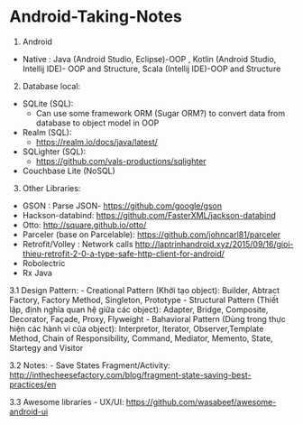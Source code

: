 # Android-Taking-Notes
1.	Android
  - Native : Java (Android Studio, Eclipse)-OOP , Kotlin (Android Studio, Intellij IDE)- OOP and Structure, Scala (Intellij IDE)-OOP and Structure
2.	Database local:
  -  SQLite (SQL):
	  + Can use some framework ORM (Sugar ORM?) to convert data from database to object model in OOP
  - Realm (SQL):
	  + https://realm.io/docs/java/latest/
  - SQLighter (SQL):
	  + https://github.com/vals-productions/sqlighter
  - Couchbase Lite (NoSQL)

3.	Other Libraries:
  - GSON : Parse JSON- https://github.com/google/gson
  - Hackson-databind: https://github.com/FasterXML/jackson-databind
  - Otto: http://square.github.io/otto/
  - Parceler (base on Parcelable): https://github.com/johncarl81/parceler
  - Retrofit/Volley : Network calls
    http://laptrinhandroid.xyz/2015/09/16/gioi-thieu-retrofit-2-0-a-type-safe-http-client-for-android/
  - Robolectric
  - Rx Java
  
  3.1	Design Pattern:
    - Creational Pattern (Khởi tạo object): Builder, Abtract Factory, Factory Method, Singleton, Prototype
    - Structural Pattern (Thiết lập, định nghĩa quan hệ giữa các object): Adapter, Bridge, Composite, Decorator, Façade, Proxy, Flyweight
    - Bahavioral Pattern (Dùng trong thực hiện các hành vi của object): Interpretor, Iterator, Observer,Template Method, Chain of Responsibility, Command, Mediator, Memento, State, Startegy and Visitor
    
  3.2	Notes:
    - Save States Fragment/Activity: http://inthecheesefactory.com/blog/fragment-state-saving-best-practices/en

  3.3	Awesome libraries
    - UX/UI: https://github.com/wasabeef/awesome-android-ui
